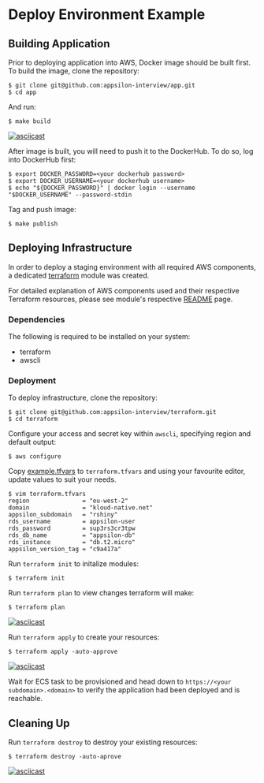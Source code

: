 # Deploy Environment Example

## Building Application

Prior to deploying application into AWS, Docker image should be built first. To build the image,
clone the repository:

``` {.sh}
$ git clone git@github.com:appsilon-interview/app.git
$ cd app
```

And run:

``` {.sh}
$ make build
```

[![asciicast](https://asciinema.org/a/400482.svg)](https://asciinema.org/a/400482)

After image is built, you will need to push it to the DockerHub. To do so, log into DockerHub first:

``` {.sh}
$ export DOCKER_PASSWORD=<your dockerhub password>
$ export DOCKER_USERNAME=<your dockerhub username>
$ echo "${DOCKER_PASSWORD}" | docker login --username "$DOCKER_USERNAME" --password-stdin
```

Tag and push image:
``` {.sh}
$ make publish
```

## Deploying Infrastructure

In order to deploy a staging environment with all required AWS components, a dedicated [terraform](https://www.terraform.io/) module was created. 

For detailed explanation of AWS components used and their respective Terraform resources, please see module's respective [README](https://github.com/appsilon-interview/terraform/blob/master/modules/terraform-aws-appsilon/README.md) page.


### Dependencies

The following is required to be installed on your system:

-   terraform
-   awscli

### Deployment

To deploy infrastructure, clone the repository:

``` {.sh}
$ git clone git@github.com:appsilon-interview/terraform.git
$ cd terraform
```

Configure your access and secret key within `awscli`, specifying region and default
output:

``` {.sh}
$ aws configure
```

Copy [example.tfvars](https://github.com/appsilon-interview/terraform/blob/master/example.tfvars)
to `terraform.tfvars` and using your favourite editor, update values
to suit your needs.


``` {.sh}
$ vim terraform.tfvars
region               = "eu-west-2"
domain               = "kloud-native.net"
appsilon_subdomain   = "rshiny"
rds_username         = appsilon-user
rds_password         = sup3rs3cr3tpw
rds_db_name          = "appsilon-db"
rds_instance         = "db.t2.micro"
appsilon_version_tag = "c9a417a"
```

Run `terraform init` to initalize modules:

``` {.sh}
$ terraform init
```

Run `terraform plan` to view changes terraform will make:
``` {.sh}
$ terraform plan
```
[![asciicast](https://asciinema.org/a/400798.svg)](https://asciinema.org/a/400798)


Run `terraform apply` to create your resources:

``` {.sh}
$ terraform apply -auto-approve
```
[![asciicast](https://asciinema.org/a/400796.svg)](https://asciinema.org/a/400796)

Wait for ECS task to be provisioned and head down to `https://<your subdomain>.<domain>` to verify
the application had been deployed and is reachable.


## Cleaning Up
Run `terraform destroy` to destroy your existing resources:

``` {.sh}
$ terraform destroy -auto-aprove
```
[![asciicast](https://asciinema.org/a/400799.svg)](https://asciinema.org/a/400799)

